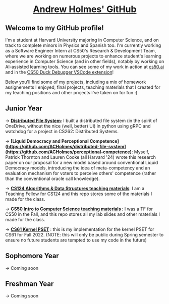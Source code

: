 <h1 align="center">
  <u> Andrew Holmes' GitHub </u>
</h1>

## Welcome to my GitHub profile!

I'm a student at Harvard University majoring in Computer Science, and on track to complete minors in Physics and Spanish too. I'm currently working as a Software Engineer Intern at CS50's Research & Development Team, where we are working on numerous projects to enhance student's learning experience in Computer Science (and in other fields), notably by working on AI-assisted learning tools. You can see some of my work in action at [cs50.ai](https://cs50.ai/) and in the [CS50 Duck Debugger VSCode extension](https://marketplace.visualstudio.com/items?itemName=CS50.ddb50)! 

Below you'll find some of my projects, including a mix of homework assignements I enjoyed, final projects, teaching materials that I created for my teaching positions and other projects I've taken on for fun :)

## Junior Year
-> <b>[Distributed File System](https://github.com/ACHolmes/distributed-file-system)</b>: I built a distributed file system (in the spirit of OneDrive, without the nice (well, better) UI) in python using gRPC and watchdog for a project in CS262: Distributed Systems.

-> <b>[Liquid Democracy and Perceptional Competence](https://github.com/ACHolmes/distributed-file-system](https://github.com/ACHolmes/perceptional-competence)</b>: Myself, Patrick Thornton and Lauren Cooke (all Harvard '24) wrote this research paper on our proposal for a new model based around conventional Liquid Democracy models, introducing the idea of meta-competency and an evaluation mechanism for voters to perceive others' competence (rather than the conventional oracle call knowledge).

-> <b>[CS124 Algorithms & Data Structures teaching materials](https://github.com/ACHolmes/CS124-TF-S23)</b>: I am a Teaching Fellow for CS124 and this repo stores some of the materials I made for the class.

-> <b>[CS50 Intro to Computer Science teaching materials](https://github.com/ACHolmes/CS50TF-2022F) </b>: I was a TF for CS50 in the Fall, and this repo stores all my lab slides and other materials I made for the class.

-> <b>[CS61 Kernel PSET](https://github.com/ACHolmes/CS61-kernel) </b>: this is my implementation for the kernel PSET for CS61 for Fall 2022. (NOTE: this will only be public during Spring semester to ensure no future students are tempted to use my code in the future)

## Sophomore Year
-> Coming soon

## Freshman Year
-> Coming soon
<!--
**ACHolmes/ACHolmes** is a ✨ _special_ ✨ repository because its `README.md` (this file) appears on your GitHub profile.

Here are some ideas to get you started:

- 🔭 I’m currently working on ...
- 🌱 I’m currently learning ...
- 👯 I’m looking to collaborate on ...
- 🤔 I’m looking for help with ...
- 💬 Ask me about ...
- 📫 How to reach me: ...
- 😄 Pronouns: ...
- ⚡ Fun fact: ...
-->
